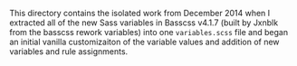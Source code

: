 This directory contains the isolated work from December 2014 when I extracted all of the new Sass variables in Basscss v4.1.7 (built by Jxnblk from the basscss rework variables) into one `variables.scss` file and began an initial vanilla customizaiton of the variable values and addition of new variables and rule assignments.
